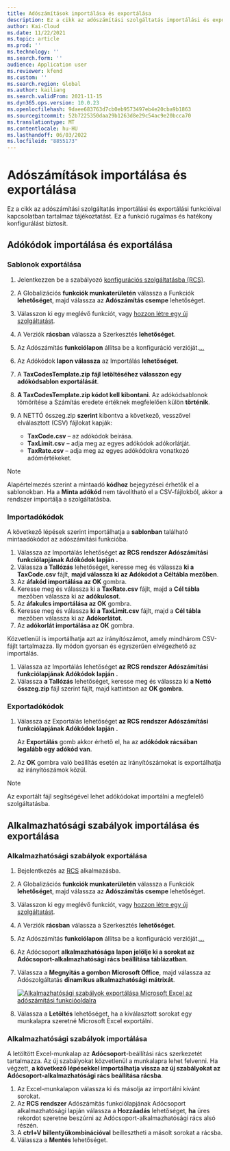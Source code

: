 ```yaml
---
title: Adószámítások importálása és exportálása
description: Ez a cikk az adószámítási szolgáltatás importálási és exportálási funkcióival kapcsolatban tartalmaz tájékoztatást.
author: Kai-Cloud
ms.date: 11/22/2021
ms.topic: article
ms.prod: ''
ms.technology: ''
ms.search.form: ''
audience: Application user
ms.reviewer: kfend
ms.custom: ''
ms.search.region: Global
ms.author: kailiang
ms.search.validFrom: 2021-11-15
ms.dyn365.ops.version: 10.0.23
ms.openlocfilehash: 9daee683763d7cb0eb9573497eb4e20cba9b1863
ms.sourcegitcommit: 52b7225350daa29b1263d8e29c54ac9e20bcca70
ms.translationtype: MT
ms.contentlocale: hu-HU
ms.lasthandoff: 06/03/2022
ms.locfileid: "8855173"
---
```

# <a name="import-and-export-tax-calculations"></a>Adószámítások importálása és exportálása

Ez a cikk az adószámítási szolgáltatás importálási és exportálási funkcióival kapcsolatban tartalmaz tájékoztatást. Ez a funkció rugalmas és hatékony konfigurálást biztosít.

## <a name="import-and-export-tax-codes"></a>Adókódok importálása és exportálása

### <a name="export-templates"></a>Sablonok exportálása

1. Jelentkezzen be a szabályozó [konfigurációs szolgáltatásba (RCS)](https://marketing.configure.global.dynamics.com/).
2. A Globalizációs **funkciók munkaterületén** válassza a Funkciók **lehetőséget**, majd válassza az **Adószámítás csempe** lehetőséget.
3. Válasszon ki egy meglévő funkciót, vagy [hozzon létre egy új szolgáltatást](global-get-started-with-tax-calculation-service.md#set-up-tax-calculation-in-rcs).
4. A Verziók **rácsban** válassza a Szerkesztés **lehetőséget**.
5. Az Adószámítás **funkciólapon** állítsa be a konfiguráció verzióját.[...](global-get-started-with-tax-calculation-service.md#set-up-tax-calculation-in-rcs)
6. Az Adókódok **lapon válassza** az Importálás **lehetőséget**.
7. A **TaxCodesTemplate.zip** **fájl letöltéséhez válasszon egy adókódsablon exportálását**.
8. **A TaxCodesTemplate.zip kódot kell kibontani**. Az adókódsablonok tömörítése a Számítás eredete értéknek megfelelően külön **történik**.
9. A NETTÓ összeg.zip **szerint** kibontva a következő, vesszővel elválasztott (CSV) fájlokat kapják:

    - **TaxCode.csv** – az adókódok beírása.
    - **TaxLimit.csv** – adja meg az egyes adókódok adókorlátját.
    - **TaxRate.csv** – adja meg az egyes adókódokra vonatkozó adómértékeket.

> [!NOTE]
> Alapértelmezés szerint a mintaadó **kódhoz** bejegyzései érhetők el a sablonokban. Ha a **Minta adókód** nem távolítható el a CSV-fájlokból, akkor a rendszer importálja a szolgáltatásba.

### <a name="import-tax-codes"></a>Importadókódok

A következő lépések szerint importálhatja a **sablonban** található mintaadókódot az adószámítási funkcióba.

1. Válassza az Importálás lehetőséget **az RCS rendszer Adószámítási** **funkciólapjának Adókódok lapján** **.**
2. Válassza **a Tallózás** lehetőséget, keresse meg és válassza **ki a TaxCode.csv** fájlt, **majd válassza ki az Adókódot a Céltábla** **mezőben**.
3. Az **áfakód importálása az OK** gombra.
4. Keresse meg és válassza ki a **TaxRate.csv** fájlt, majd a **Cél tábla** mezőben válassza ki az **adókulcsot**.
5. Az **áfakulcs importálása az OK** gombra.
6. Keresse meg és válassza **ki a TaxLimit.csv** fájlt, majd a **Cél tábla** mezőben válassza ki az **Adókorlátot**.
7. Az **adókorlát importálása az OK** gombra.

Közvetlenül is importálhatja azt az irányítószámot, amely mindhárom CSV-fájlt tartalmazza. Ily módon gyorsan és egyszerűen elvégezhető az importálás.

1. Válassza az Importálás lehetőséget **az RCS rendszer Adószámítási** **funkciólapjának Adókódok lapján** **.**
2. Válassza **a Tallózás** lehetőséget, keresse meg és válassza ki **a Nettó összeg.zip** fájl szerint fájlt, majd kattintson az **OK gombra**.

### <a name="export-tax-codes"></a>Exportadókódok

1. Válassza az Exportálás lehetőséget **az RCS rendszer Adószámítási** **funkciólapjának Adókódok lapján** **.**

    Az **Exportálás** gomb akkor érhető el, ha az **adókódok rácsában legalább egy adókód van**.

2. Az **OK** gombra való beállítás esetén az irányítószámokat is exportálhatja az irányítószámok közül.

> [!NOTE]
> Az exportált fájl segítségével lehet adókódokat importálni a megfelelő szolgáltatásba.

## <a name="import-and-export-applicability-rules"></a>Alkalmazhatósági szabályok importálása és exportálása

### <a name="export-applicability-rules"></a>Alkalmazhatósági szabályok exportálása

1. Bejelentkezés az [RCS](https://marketing.configure.global.dynamics.com/) alkalmazásba.
2. A Globalizációs **funkciók munkaterületén** válassza a Funkciók **lehetőséget**, majd válassza az **Adószámítás csempe** lehetőséget.
3. Válasszon ki egy meglévő funkciót, vagy [hozzon létre egy új szolgáltatást](global-get-started-with-tax-calculation-service.md#set-up-tax-calculation-in-rcs).
4. A Verziók **rácsban** válassza a Szerkesztés **lehetőséget**.
5. Az Adószámítás **funkciólapon** állítsa be a konfiguráció verzióját.[...](global-get-started-with-tax-calculation-service.md#set-up-tax-calculation-in-rcs)
6. Az Adócsoport **alkalmazhatósága** **lapon jelölje ki a sorokat az Adócsoport-alkalmazhatósági rács beállítása táblázatban**.
7. Válassza a **Megnyitás a gombon Microsoft Office**, majd válassza az Adószolgáltatás **dinamikus alkalmazhatósági mátrixát**.

    [![Alkalmazhatósági szabályok exportálása Microsoft Excel az adószámítási funkcióoldalra](./media/tax-cal-import-export-1.png)](./media/tax-cal-import-export-1.png)

8. Válassza a **Letöltés** lehetőséget, ha a kiválasztott sorokat egy munkalapra szeretné Microsoft Excel exportálni.

### <a name="import-applicability-rules"></a>Alkalmazhatósági szabályok importálása

A letöltött Excel-munkalap az **Adócsoport**-beállítási rács szerkezetét tartalmazza. Az új szabályokat közvetlenül a munkalapra lehet felvenni. Ha végzett, **a következő lépésekkel importálhatja vissza az új szabályokat az Adócsoport-alkalmazhatósági rács beállítása rácsba**.

1. Az Excel-munkalapon válassza ki és másolja az importálni kívánt sorokat.
2. Az **RCS** **rendszer** Adószámítás funkciólapjának Adócsoport alkalmazhatósági lapján válassza a **Hozzáadás** lehetőséget, **ha** üres rekordot szeretne beszúrni az Adócsoport-alkalmazhatósági rács alsó részén.
3. A **ctrl+V billentyűkombinációval** beillesztheti a másolt sorokat a rácsba.
4. Válassza a **Mentés** lehetőséget.
